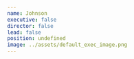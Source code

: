 ```yaml
---
name: Johnson
executive: false
director: false
lead: false
position: undefined
image: ../assets/default_exec_image.png
---
```

